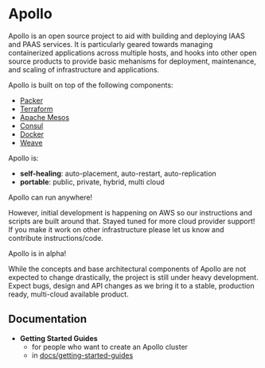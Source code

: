 Apollo
=========

Apollo is an open source project to aid with building and deploying IAAS and
PAAS services. It is particularly geared towards managing containerized applications
across multiple hosts, and hooks into other open source products to provide basic
mehanisms for deployment, maintenance, and scaling of infrastructure and applications.

Apollo is built on top of the following components:

* [Packer](https://packer.io)
* [Terraform](https://www.terraform.io/)
* [Apache Mesos](http://mesos.apache.org/)
* [Consul](http://consul.io)
* [Docker](http://docker.io)
* [Weave](https://github.com/zettio/weave)

Apollo is:

* **self-healing**: auto-placement, auto-restart, auto-replication
* **portable**: public, private, hybrid, multi cloud

Apollo can run anywhere!

However, initial development is happening on AWS so our instructions and scripts are built around that. Stayed tuned for more cloud provider support! If you make it work on other infrastructure please let us know and contribute instructions/code.

Apollo is in alpha!

While the concepts and base architectural components of Apollo are not expected to change drastically, the project is still under heavy development. Expect bugs, design and API changes as we bring it to a stable, production ready, multi-cloud available product.

## Documentation
 - **Getting Started Guides**
    - for people who want to create an Apollo cluster
    - in [docs/getting-started-guides](docs/getting-started-guides)
